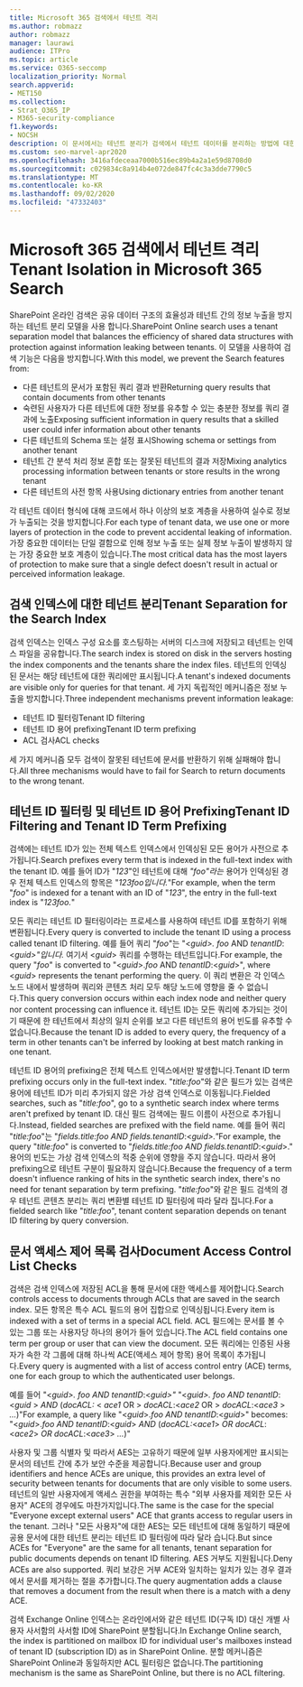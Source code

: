 ```yaml
---
title: Microsoft 365 검색에서 테넌트 격리
ms.author: robmazz
author: robmazz
manager: laurawi
audience: ITPro
ms.topic: article
ms.service: O365-seccomp
localization_priority: Normal
search.appverid:
- MET150
ms.collection:
- Strat_O365_IP
- M365-security-compliance
f1.keywords:
- NOCSH
description: 이 문서에서는 테넌트 분리가 검색에서 테넌트 데이터를 분리하는 방법에 대한 Microsoft 365 있습니다.
ms.custom: seo-marvel-apr2020
ms.openlocfilehash: 3416afdeceaa7000b516ec89b4a2a1e59d8708d0
ms.sourcegitcommit: c029834c8a914b4e072de847fc4c3a3dde7790c5
ms.translationtype: MT
ms.contentlocale: ko-KR
ms.lasthandoff: 09/02/2020
ms.locfileid: "47332403"
---
```

# <a name="tenant-isolation-in-microsoft-365-search"></a><span data-ttu-id="af41c-103">Microsoft 365 검색에서 테넌트 격리</span><span class="sxs-lookup"><span data-stu-id="af41c-103">Tenant Isolation in Microsoft 365 Search</span></span>

<span data-ttu-id="af41c-104">SharePoint 온라인 검색은 공유 데이터 구조의 효율성과 테넌트 간의 정보 누출을 방지하는 테넌트 분리 모델을 사용 합니다.</span><span class="sxs-lookup"><span data-stu-id="af41c-104">SharePoint Online search uses a tenant separation model that balances the efficiency of shared data structures with protection against information leaking between tenants.</span></span> <span data-ttu-id="af41c-105">이 모델을 사용하여 검색 기능은 다음을 방지합니다.</span><span class="sxs-lookup"><span data-stu-id="af41c-105">With this model, we prevent the Search features from:</span></span>

- <span data-ttu-id="af41c-106">다른 테넌트의 문서가 포함된 쿼리 결과 반환</span><span class="sxs-lookup"><span data-stu-id="af41c-106">Returning query results that contain documents from other tenants</span></span>
- <span data-ttu-id="af41c-107">숙련된 사용자가 다른 테넌트에 대한 정보를 유추할 수 있는 충분한 정보를 쿼리 결과에 노출</span><span class="sxs-lookup"><span data-stu-id="af41c-107">Exposing sufficient information in query results that a skilled user could infer information about other tenants</span></span>
- <span data-ttu-id="af41c-108">다른 테넌트의 Schema 또는 설정 표시</span><span class="sxs-lookup"><span data-stu-id="af41c-108">Showing schema or settings from another tenant</span></span>
- <span data-ttu-id="af41c-109">테넌트 간 분석 처리 정보 혼합 또는 잘못된 테넌트의 결과 저장</span><span class="sxs-lookup"><span data-stu-id="af41c-109">Mixing analytics processing information between tenants or store results in the wrong tenant</span></span>
- <span data-ttu-id="af41c-110">다른 테넌트의 사전 항목 사용</span><span class="sxs-lookup"><span data-stu-id="af41c-110">Using dictionary entries from another tenant</span></span>

<span data-ttu-id="af41c-111">각 테넌트 데이터 형식에 대해 코드에서 하나 이상의 보호 계층을 사용하여 실수로 정보가 누출되는 것을 방지합니다.</span><span class="sxs-lookup"><span data-stu-id="af41c-111">For each type of tenant data, we use one or more layers of protection in the code to prevent accidental leaking of information.</span></span> <span data-ttu-id="af41c-112">가장 중요한 데이터는 단일 결함으로 인해 정보 누출 또는 실제 정보 누출이 발생하지 않는 가장 중요한 보호 계층이 있습니다.</span><span class="sxs-lookup"><span data-stu-id="af41c-112">The most critical data has the most layers of protection to make sure that a single defect doesn't result in actual or perceived information leakage.</span></span>

## <a name="tenant-separation-for-the-search-index"></a><span data-ttu-id="af41c-113">검색 인덱스에 대한 테넌트 분리</span><span class="sxs-lookup"><span data-stu-id="af41c-113">Tenant Separation for the Search Index</span></span>

<span data-ttu-id="af41c-114">검색 인덱스는 인덱스 구성 요소를 호스팅하는 서버의 디스크에 저장되고 테넌트는 인덱스 파일을 공유합니다.</span><span class="sxs-lookup"><span data-stu-id="af41c-114">The search index is stored on disk in the servers hosting the index components and the tenants share the index files.</span></span> <span data-ttu-id="af41c-115">테넌트의 인덱싱된 문서는 해당 테넌트에 대한 쿼리에만 표시됩니다.</span><span class="sxs-lookup"><span data-stu-id="af41c-115">A tenant's indexed documents are visible only for queries for that tenant.</span></span> <span data-ttu-id="af41c-116">세 가지 독립적인 메커니즘은 정보 누출을 방지합니다.</span><span class="sxs-lookup"><span data-stu-id="af41c-116">Three independent mechanisms prevent information leakage:</span></span>

- <span data-ttu-id="af41c-117">테넌트 ID 필터링</span><span class="sxs-lookup"><span data-stu-id="af41c-117">Tenant ID filtering</span></span>
- <span data-ttu-id="af41c-118">테넌트 ID 용어 prefixing</span><span class="sxs-lookup"><span data-stu-id="af41c-118">Tenant ID term prefixing</span></span>
- <span data-ttu-id="af41c-119">ACL 검사</span><span class="sxs-lookup"><span data-stu-id="af41c-119">ACL checks</span></span>

<span data-ttu-id="af41c-120">세 가지 메커니즘 모두 검색이 잘못된 테넌트에 문서를 반환하기 위해 실패해야 합니다.</span><span class="sxs-lookup"><span data-stu-id="af41c-120">All three mechanisms would have to fail for Search to return documents to the wrong tenant.</span></span>

## <a name="tenant-id-filtering-and-tenant-id-term-prefixing"></a><span data-ttu-id="af41c-121">테넌트 ID 필터링 및 테넌트 ID 용어 Prefixing</span><span class="sxs-lookup"><span data-stu-id="af41c-121">Tenant ID Filtering and Tenant ID Term Prefixing</span></span>

<span data-ttu-id="af41c-122">검색에는 테넌트 ID가 있는 전체 텍스트 인덱스에서 인덱싱된 모든 용어가 사전으로 추가됩니다.</span><span class="sxs-lookup"><span data-stu-id="af41c-122">Search prefixes every term that is indexed in the full-text index with the tenant ID.</span></span> <span data-ttu-id="af41c-123">예를 들어 ID가 "*123*"인 테넌트에 대해 *"foo"라는* 용어가 인덱싱된 경우 전체 텍스트 인덱스의 항목은 "*123foo입니다.*"</span><span class="sxs-lookup"><span data-stu-id="af41c-123">For example, when the term "*foo*" is indexed for a tenant with an ID of "*123*", the entry in the full-text index is "*123foo.*"</span></span>

<span data-ttu-id="af41c-124">모든 쿼리는 테넌트 ID 필터링이라는 프로세스를 사용하여 테넌트 ID를 포함하기 위해 변환됩니다.</span><span class="sxs-lookup"><span data-stu-id="af41c-124">Every query is converted to include the tenant ID using a process called tenant ID filtering.</span></span> <span data-ttu-id="af41c-125">예를 들어 쿼리 "*foo*"는 "<*guid>.* *foo* AND *tenantID*:<*guid>"입니다.* 여기서 <*guid*> 쿼리를 수행하는 테넌트입니다.</span><span class="sxs-lookup"><span data-stu-id="af41c-125">For example, the query "*foo*" is converted to "<*guid*>.*foo* AND *tenantID*:<*guid*>", where <*guid*> represents the tenant performing the query.</span></span> <span data-ttu-id="af41c-126">이 쿼리 변환은 각 인덱스 노드 내에서 발생하며 쿼리와 콘텐츠 처리 모두 해당 노드에 영향을 줄 수 없습니다.</span><span class="sxs-lookup"><span data-stu-id="af41c-126">This query conversion occurs within each index node and neither query nor content processing can influence it.</span></span> <span data-ttu-id="af41c-127">테넌트 ID는 모든 쿼리에 추가되는 것이기 때문에 한 테넌트에서 최상의 일치 순위를 보고 다른 테넌트의 용어 빈도를 유추할 수 없습니다.</span><span class="sxs-lookup"><span data-stu-id="af41c-127">Because the tenant ID is added to every query, the frequency of a term in other tenants can't be inferred by looking at best match ranking in one tenant.</span></span>

<span data-ttu-id="af41c-128">테넌트 ID 용어의 prefixing은 전체 텍스트 인덱스에서만 발생합니다.</span><span class="sxs-lookup"><span data-stu-id="af41c-128">Tenant ID term prefixing occurs only in the full-text index.</span></span> <span data-ttu-id="af41c-129">"*title:foo*"와 같은 필드가 있는 검색은 용어에 테넌트 ID가 미리 추가되지 않은 가상 검색 인덱스로 이동됩니다.</span><span class="sxs-lookup"><span data-stu-id="af41c-129">Fielded searches, such as "*title:foo*", go to a synthetic search index where terms aren't prefixed by tenant ID.</span></span> <span data-ttu-id="af41c-130">대신 필드 검색에는 필드 이름이 사전으로 추가됩니다.</span><span class="sxs-lookup"><span data-stu-id="af41c-130">Instead, fielded searches are prefixed with the field name.</span></span> <span data-ttu-id="af41c-131">예를 들어 쿼리 "*title:foo*"는 "*fields.title:foo AND fields.tenantID*:<*guid>."*</span><span class="sxs-lookup"><span data-stu-id="af41c-131">For example, the query "*title:foo*" is converted to "*fields.title:foo AND fields.tenantID*:<*guid*>."</span></span> <span data-ttu-id="af41c-132">용어의 빈도는 가상 검색 인덱스의 적중 순위에 영향을 주지 않습니다. 따라서 용어 prefixing으로 테넌트 구분이 필요하지 않습니다.</span><span class="sxs-lookup"><span data-stu-id="af41c-132">Because the frequency of a term doesn't influence ranking of hits in the synthetic search index, there's no need for tenant separation by term prefixing.</span></span> <span data-ttu-id="af41c-133">"*title:foo*"와 같은 필드 검색의 경우 테넌트 콘텐츠 분리는 쿼리 변환별 테넌트 ID 필터링에 따라 달라 집니다.</span><span class="sxs-lookup"><span data-stu-id="af41c-133">For a fielded search like "*title:foo*", tenant content separation depends on tenant ID filtering by query conversion.</span></span>

## <a name="document-access-control-list-checks"></a><span data-ttu-id="af41c-134">문서 액세스 제어 목록 검사</span><span class="sxs-lookup"><span data-stu-id="af41c-134">Document Access Control List Checks</span></span>

<span data-ttu-id="af41c-135">검색은 검색 인덱스에 저장된 ACL을 통해 문서에 대한 액세스를 제어합니다.</span><span class="sxs-lookup"><span data-stu-id="af41c-135">Search controls access to documents through ACLs that are saved in the search index.</span></span> <span data-ttu-id="af41c-136">모든 항목은 특수 ACL 필드의 용어 집합으로 인덱싱됩니다.</span><span class="sxs-lookup"><span data-stu-id="af41c-136">Every item is indexed with a set of terms in a special ACL field.</span></span> <span data-ttu-id="af41c-137">ACL 필드에는 문서를 볼 수 있는 그룹 또는 사용자당 하나의 용어가 들어 있습니다.</span><span class="sxs-lookup"><span data-stu-id="af41c-137">The ACL field contains one term per group or user that can view the document.</span></span> <span data-ttu-id="af41c-138">모든 쿼리에는 인증된 사용자가 속한 각 그룹에 대해 하나씩 ACE(액세스 제어 항목) 용어 목록이 추가됩니다.</span><span class="sxs-lookup"><span data-stu-id="af41c-138">Every query is augmented with a list of access control entry (ACE) terms, one for each group to which the authenticated user belongs.</span></span>

<span data-ttu-id="af41c-139">예를 들어 "<*guid>.* *foo AND tenantID*:<*guid>"* "<*guid>.* *foo AND tenantID*:<*guid* >  *AND* (*docACL:* < *ace1* OR >  *docACL*:<*ace2* OR >  *docACL*:<*ace3* >  *...*)"</span><span class="sxs-lookup"><span data-stu-id="af41c-139">For example, a query like "<*guid*>.*foo AND tenantID*:<*guid*>" becomes: "<*guid*>.*foo AND tenantID*:<*guid*> *AND* (*docACL:*<*ace1*> *OR docACL*:<*ace2*> *OR docACL*:<*ace3*> *...*)"</span></span>

<span data-ttu-id="af41c-140">사용자 및 그룹 식별자 및 따라서 AES는 고유하기 때문에 일부 사용자에게만 표시되는 문서의 테넌트 간에 추가 보안 수준을 제공합니다.</span><span class="sxs-lookup"><span data-stu-id="af41c-140">Because user and group identifiers and hence ACEs are unique, this provides an extra level of security between tenants for documents that are only visible to some users.</span></span> <span data-ttu-id="af41c-141">테넌트의 일반 사용자에게 액세스 권한을 부여하는 특수 "외부 사용자를 제외한 모든 사용자" ACE의 경우에도 마찬가지입니다.</span><span class="sxs-lookup"><span data-stu-id="af41c-141">The same is the case for the special "Everyone except external users" ACE that grants access to regular users in the tenant.</span></span> <span data-ttu-id="af41c-142">그러나 "모든 사용자"에 대한 AES는 모든 테넌트에 대해 동일하기 때문에 공용 문서에 대한 테넌트 분리는 테넌트 ID 필터링에 따라 달라 습니다.</span><span class="sxs-lookup"><span data-stu-id="af41c-142">But since ACEs for "Everyone" are the same for all tenants, tenant separation for public documents depends on tenant ID filtering.</span></span> <span data-ttu-id="af41c-143">AES 거부도 지원됩니다.</span><span class="sxs-lookup"><span data-stu-id="af41c-143">Deny ACEs are also supported.</span></span> <span data-ttu-id="af41c-144">쿼리 보강은 거부 ACE와 일치하는 일치가 있는 경우 결과에서 문서를 제거하는 절을 추가합니다.</span><span class="sxs-lookup"><span data-stu-id="af41c-144">The query augmentation adds a clause that removes a document from the result when there is a match with a deny ACE.</span></span>

<span data-ttu-id="af41c-145">검색 Exchange Online 인덱스는 온라인에서와 같은 테넌트 ID(구독 ID) 대신 개별 사용자 사서함의 사서함 ID에 SharePoint 분할됩니다.</span><span class="sxs-lookup"><span data-stu-id="af41c-145">In Exchange Online search, the index is partitioned on mailbox ID for individual user's mailboxes instead of tenant ID (subscription ID) as in SharePoint Online.</span></span> <span data-ttu-id="af41c-146">분할 메커니즘은 SharePoint Online과 동일하지만 ACL 필터링은 없습니다.</span><span class="sxs-lookup"><span data-stu-id="af41c-146">The partitioning mechanism is the same as SharePoint Online, but there is no ACL filtering.</span></span>
